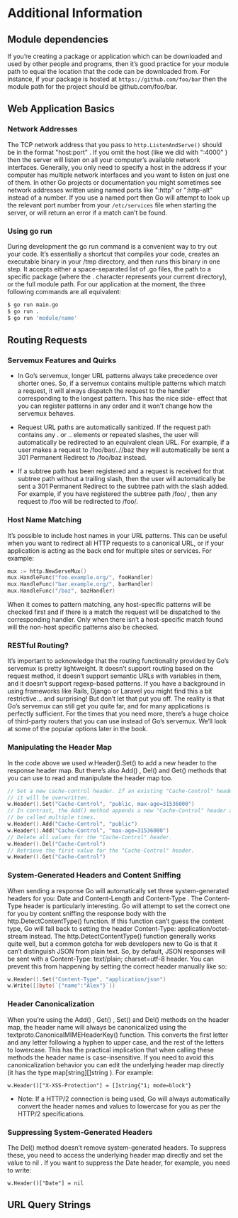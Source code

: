 # Additional Information

## Module dependencies

If you’re creating a package or application which can be downloaded and used by other
people and programs, then it’s good practice for your module path to equal the location that the code can be downloaded from.
For instance, if your package is hosted at `https://github.com/foo/bar` then the module
path for the project should be github.com/foo/bar.

## Web Application Basics

### Network Addresses

The TCP network address that you pass to `http.ListenAndServe()` should be in the format
"host:port" . If you omit the host (like we did with ":4000" ) then the server will listen on all
your computer’s available network interfaces. Generally, you only need to specify a host in
the address if your computer has multiple network interfaces and you want to listen on just
one of them.
In other Go projects or documentation you might sometimes see network addresses written
using named ports like ":http" or ":http-alt" instead of a number. If you use a named
port then Go will attempt to look up the relevant port number from your `/etc/services` file
when starting the server, or will return an error if a match can’t be found.

### Using go run

During development the go run command is a convenient way to try out your code. It’s
essentially a shortcut that compiles your code, creates an executable binary in your /tmp
directory, and then runs this binary in one step.
It accepts either a space-separated list of .go files, the path to a specific package (where
the . character represents your current directory), or the full module path. For our
application at the moment, the three following commands are all equivalent:

```bash
$ go run main.go
$ go run .
$ go run 'module/name'
```

## Routing Requests

### Servemux Features and Quirks

- In Go’s servemux, longer URL patterns always take precedence over shorter ones. So, if a
  servemux contains multiple patterns which match a request, it will always dispatch the
  request to the handler corresponding to the longest pattern. This has the nice side-
  effect that you can register patterns in any order and it won’t change how the servemux
  behaves.
- Request URL paths are automatically sanitized. If the request path contains any . or ..
  elements or repeated slashes, the user will automatically be redirected to an equivalent
  clean URL. For example, if a user makes a request to /foo/bar/..//baz they will
  automatically be sent a 301 Permanent Redirect to /foo/baz instead.

- If a subtree path has been registered and a request is received for that subtree path
  without a trailing slash, then the user will automatically be sent a
  301 Permanent Redirect to the subtree path with the slash added. For example, if you
  have registered the subtree path /foo/ , then any request to /foo will be redirected to
  /foo/.

### Host Name Matching

It’s possible to include host names in your URL patterns. This can be useful when you want
to redirect all HTTP requests to a canonical URL, or if your application is acting as the back
end for multiple sites or services. For example:

```go
mux := http.NewServeMux()
mux.HandleFunc("foo.example.org/", fooHandler)
mux.HandleFunc("bar.example.org/", barHandler)
mux.HandleFunc("/baz", bazHandler)
```

When it comes to pattern matching, any host-specific patterns will be checked first and if
there is a match the request will be dispatched to the corresponding handler. Only when
there isn’t a host-specific match found will the non-host specific patterns also be checked.

### RESTful Routing?

It’s important to acknowledge that the routing functionality provided by Go’s servemux is
pretty lightweight. It doesn’t support routing based on the request method, it doesn’t
support semantic URLs with variables in them, and it doesn’t support regexp-based
patterns. If you have a background in using frameworks like Rails, Django or Laravel you
might find this a bit restrictive… and surprising!
But don’t let that put you off. The reality is that Go’s servemux can still get you quite far,
and for many applications is perfectly sufficient. For the times that you need more, there’s a
huge choice of third-party routers that you can use instead of Go’s servemux. We’ll look at
some of the popular options later in the book.

### Manipulating the Header Map

In the code above we used w.Header().Set() to add a new header to the response header
map. But there’s also Add() , Del() and Get() methods that you can use to read and
manipulate the header map too.

```go
// Set a new cache-control header. If an existing "Cache-Control" header exists
// it will be overwritten.
w.Header().Set("Cache-Control", "public, max-age=31536000")
// In contrast, the Add() method appends a new "Cache-Control" header and can
// be called multiple times.
w.Header().Add("Cache-Control", "public")
w.Header().Add("Cache-Control", "max-age=31536000")
// Delete all values for the "Cache-Control" header.
w.Header().Del("Cache-Control")
// Retrieve the first value for the "Cache-Control" header.
w.Header().Get("Cache-Control")
```

### System-Generated Headers and Content Sniffing

When sending a response Go will automatically set three system-generated headers for you:
Date and Content-Length and Content-Type .
The Content-Type header is particularly interesting. Go will attempt to set the correct one
for you by content sniffing the response body with the http.DetectContentType() function.
If this function can’t guess the content type, Go will fall back to setting the header
Content-Type: application/octet-stream instead.
The http.DetectContentType() function generally works quite well, but a common gotcha
for web developers new to Go is that it can’t distinguish JSON from plain text. So, by
default, JSON responses will be sent with a Content-Type: text/plain; charset=utf-8
header. You can prevent this from happening by setting the correct header manually like
so:

```go
w.Header().Set("Content-Type", "application/json")
w.Write([]byte(`{"name":"Alex"}`))
```

### Header Canonicalization

When you’re using the Add() , Get() , Set() and Del() methods on the header map, the
header name will always be canonicalized using the textproto.CanonicalMIMEHeaderKey()
function. This converts the first letter and any letter following a hyphen to upper case, and
the rest of the letters to lowercase. This has the practical implication that when calling
these methods the header name is case-insensitive.
If you need to avoid this canonicalization behavior you can edit the underlying header map
directly (it has the type map[string][]string ). For example:

`w.Header()["X-XSS-Protection"] = []string{"1; mode=block"}`

- Note: If a HTTP/2 connection is being used, Go will always automatically convert the
  header names and values to lowercase for you as per the HTTP/2 specifications.

### Suppressing System-Generated Headers

The Del() method doesn’t remove system-generated headers. To suppress these, you need
to access the underlying header map directly and set the value to nil . If you want to
suppress the Date header, for example, you need to write:

`w.Header()["Date"] = nil`

## URL Query Strings
